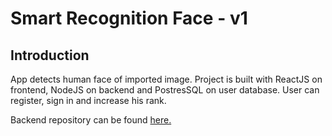 # Smart Recognition Face - v1

## Introduction

App detects human face of imported image. Project is built with ReactJS on frontend, NodeJS on backend and PostresSQL on user database. User can register, sign in and increase his rank.

Backend repository can be found [here.](https://github.com/Dromediansk/Smart-recognition-face-api)

